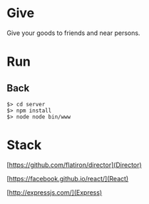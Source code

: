 # Give

Give your goods to friends and near persons.

# Run

## Back

```
$> cd server
$> npm install
$> node node bin/www
``` 

# Stack

[https://github.com/flatiron/director](Director)

[https://facebook.github.io/react/](React)

[http://expressjs.com/](Express)
